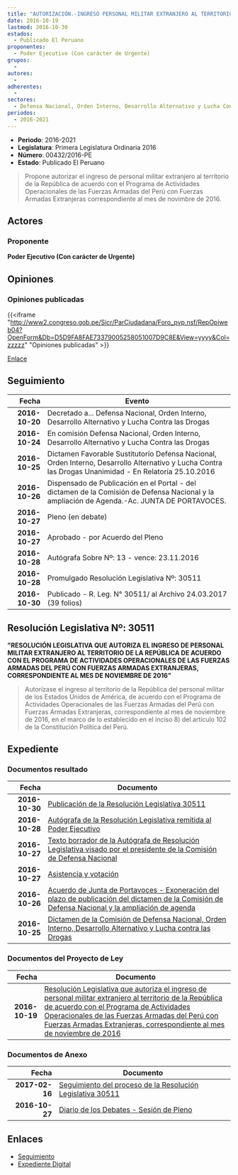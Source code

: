 ```yaml
---
title: "AUTORIZACIÓN.-INGRESO PERSONAL MILITAR EXTRANJERO AL TERRITORIO DE LA REPÚBLICA.."
date: 2016-10-19
lastmod: 2016-10-30
estados: 
  - Publicado El Peruano
proponentes: 
  - Poder Ejecutivo (Con carácter de Urgente)
grupos: 
  - 
autores: 
  - 
adherentes: 
  - 
sectores: 
  - Defensa Nacional, Orden Interno, Desarrollo Alternativo y Lucha Contra las Drogas
periodos: 
  - 2016-2021
---
```


- **Periodo**: 2016-2021
- **Legislatura**: Primera Legislatura Ordinaria 2016
- **Número**: 00432/2016-PE
- **Estado**: Publicado El Peruano

> Propone autorizar el ingreso de personal militar extranjero al territorio de la República de acuerdo con el Programa de Actividades Operacionales de las Fuerzas Armadas del Perú con Fuerzas Armadas Extranjeras correspondiente al mes de novimbre de 2016.


## Actores

### Proponente

**Poder Ejecutivo (Con carácter de Urgente)**


## Opiniones

### Opiniones publicadas

{{<iframe "http://www2.congreso.gob.pe/Sicr/ParCiudadana/Foro_pvp.nsf/RepOpiweb04?OpenForm&Db=D5D9FA8FAE73379005258051007D9C8E&View=yyyy&Col=zzzzz" "Opiniones publicadas" >}}

[Enlace](http://www2.congreso.gob.pe/Sicr/ParCiudadana/Foro_pvp.nsf/RepOpiweb04?OpenForm&Db=D5D9FA8FAE73379005258051007D9C8E&View=yyyy&Col=zzzzz)

## Seguimiento

| Fecha | Evento |
|------:|--------|
| **2016-10-20** | Decretado a... Defensa Nacional, Orden Interno, Desarrollo Alternativo y Lucha Contra las Drogas|
| **2016-10-24** | En comisión Defensa Nacional, Orden Interno, Desarrollo Alternativo y Lucha Contra las Drogas|
| **2016-10-25** | Dictamen Favorable Sustitutorio Defensa Nacional, Orden Interno, Desarrollo Alternativo y Lucha Contra las Drogas Unanimidad - En Relatoría 25.10.2016|
| **2016-10-26** | Dispensado de Publicación en el Portal - del dictamen de la Comisión de Defensa Nacional y la ampliación de Agenda.-Ac. JUNTA DE PORTAVOCES.|
| **2016-10-27** | Pleno (en debate)|
| **2016-10-27** | Aprobado - por Acuerdo del Pleno|
| **2016-10-28** | Autógrafa Sobre Nº: 13 - vence: 23.11.2016|
| **2016-10-28** | Promulgado Resolución Legislativa Nº: 30511|
| **2016-10-30** | Publicado - R. Leg. N° 30511/ al Archivo 24.03.2017 (39 folios)|

## Resolución Legislativa Nº: 30511

**"RESOLUCIÓN LEGISLATIVA QUE AUTORIZA EL INGRESO DE PERSONAL MILITAR EXTRANJERO AL TERRITORIO DE LA REPÚBLICA DE ACUERDO CON EL PROGRAMA DE ACTIVIDADES OPERACIONALES DE LAS FUERZAS ARMADAS DEL PERÚ CON FUERZAS ARMADAS EXTRANJERAS, CORRESPONDIENTE AL MES DE NOVIEMBRE DE 2016"**

> Autorízase el ingreso al territorio de la República del personal militar de los Estados Unidos de América, de acuerdo con el Programa de Actividades Operacionales de las Fuerzas Armadas del Perú con Fuerzas Armadas Extranjeras, correspondiente al mes de noviembre de 2016, en el marco de lo establecido en el inciso 8) del artículo 102 de la Constitución Política del Perú.


## Expediente


### Documentos resultado

| Fecha | Documento |
|------:|--------|
| **2016-10-30** | [Publicación de la Resolución Legislativa 30511](http://www.leyes.congreso.gob.pe/Documentos/2016_2021/ADLP/Normas_Legales/30511-RLG.pdf) |
| **2016-10-28** | [Autógrafa de la Resolución Legislativa remitida al Poder Ejecutivo](http://www.leyes.congreso.gob.pe/Documentos/2016_2021/ADLP/Texto_Aprobado/AU0043220161028.pdf) |
| **2016-10-27** | [Texto borrador de la Autógrafa de Resolución Legislativa visado por el presidente de la Comisión de Defensa Nacional](http://www2.congreso.gob.pe/Sicr/TraDocEstProc/Contdoc03_2011.nsf/ba75101a33765c2c05257e5400552213/9e2d75690cb62a48052580c20053e7f2/$FILE/BAU0043220161027.pdf) |
| **2016-10-27** | [Asistencia y votación](http://www.leyes.congreso.gob.pe/Documentos/2016_2021/Asistencia_y_Votacion/Proyectos_de_Ley/AV0043220161027..pdf) |
| **2016-10-26** | [Acuerdo de Junta de Portavoces - Exoneración del plazo de publicación del dictamen de la Comisión de Defensa Nacional y la ampliación de agenda](http://www2.congreso.gob.pe/Sicr/TraDocEstProc/Contdoc03_2011.nsf/0/abf8fb9e8e60a7c2052580c70069e53b/$FILE/AJP0043220161026.pdf) |
| **2016-10-25** | [Dictamen de la Comisión de Defensa Nacional, Orden Interno, Desarrollo Alternativo y Lucha contra las Drogas](http://www.leyes.congreso.gob.pe/Documentos/2016_2021/Dictamenes/Proyectos_de_Ley/00432DC07MAY20161025.pdf) |

### Documentos del Proyecto de Ley

| Fecha | Documento |
|------:|--------|
| **2016-10-19** | [Resolución Legislativa que autoriza el ingreso de personal militar extranjero al territorio de la República de acuerdo con el Programa de Actividades Operacionales de las Fuerzas Armadas del Perú con Fuerzas Armadas Extranjeras, correspondiente al mes de noviembre de 2016](http://www.leyes.congreso.gob.pe/Documentos/2016_2021/Proyectos_de_Ley_y_de_Resoluciones_Legislativas/PL0043220161019..pdf) |

### Documentos de Anexo

| Fecha | Documento |
|------:|--------|
| **2017-02-16** | [Seguimiento del proceso de la Resolución Legislativa 30511](http://www2.congreso.gob.pe/Sicr/TraDocEstProc/Contdoc03_2011.nsf/ba75101a33765c2c05257e5400552213/12ee2d1ba9f2ef22052580c900589b4a/$FILE/00432PL20170216.pdf) |
| **2016-10-27** | [Diario de los Debates - Sesión de Pleno](http://www.leyes.congreso.gob.pe/Documentos/2016_2021/ADLP/Diario_Debates/30511_DD.pdf) |

## Enlaces 

- [Seguimiento](http://www2.congreso.gob.pe/Sicr/TraDocEstProc/CLProLey2016.nsf/f7fff46988ca05b1052578e100829cc7/bd48ea37f2479b5005258051007f0cb6?OpenDocument)
- [Expediente Digital](http://www2.congreso.gob.pe/Sicr/TraDocEstProc/CLProLey2016.nsf/f7fff46988ca05b1052578e100829cc7/bd48ea37f2479b5005258051007f0cb6?OpenDocument&Click=05257FB7005EB655.eb71d0cf91d8294e05256cdf006b5706/$Body/0.1C6C)
